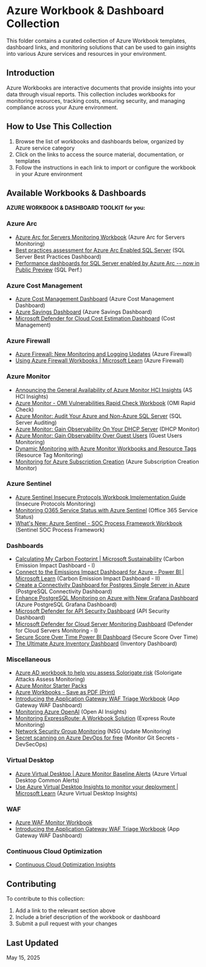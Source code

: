 # Azure Workbook & Dashboard Collection

This folder contains a curated collection of Azure Workbook templates, dashboard links, and monitoring solutions that can be used to gain insights into various Azure services and resources in your environment.

## Introduction

Azure Workbooks are interactive documents that provide insights into your data through visual reports. This collection includes workbooks for monitoring resources, tracking costs, ensuring security, and managing compliance across your Azure environment.

## How to Use This Collection

1. Browse the list of workbooks and dashboards below, organized by Azure service category
2. Click on the links to access the source material, documentation, or templates
3. Follow the instructions in each link to import or configure the workbook in your Azure environment

## Available Workbooks & Dashboards

**AZURE WORKBOOK & DASHBOARD TOOLKIT for you:**

### Azure Arc
- [Azure Arc for Servers Monitoring Workbook](https://techcommunity.microsoft.com/t5/azure-arc-blog/azure-arc-for-servers-monitoring-workbook/ba-p/3298791) (Azure Arc for Servers Monitoring)
- [Best practices assessment for Azure Arc Enabled SQL Server](https://techcommunity.microsoft.com/t5/azure-arc-blog/evaluate-sql-server-configuration-using-best-practices/ba-p/3773382) (SQL Server Best Practices Dashboard)
- [Performance dashboards for SQL Server enabled by Azure Arc -- now in Public Preview](https://techcommunity.microsoft.com/t5/azure-arc-blog/performance-dashboards-for-sql-server-enabled-by-azure-arc-now/ba-p/3996157) (SQL Perf.)

### Azure Cost Management
- [Azure Cost Management Dashboard](https://techcommunity.microsoft.com/t5/core-infrastructure-and-security/azure-cost-management-dashboard/ba-p/3817096) (Azure Cost Management Dashboard)
- [Azure Savings Dashboard](https://techcommunity.microsoft.com/t5/core-infrastructure-and-security/azure-savings-dashboard/ba-p/3816131) (Azure Savings Dashboard)
- [Microsoft Defender for Cloud Cost Estimation Dashboard](https://techcommunity.microsoft.com/t5/microsoft-defender-for-cloud/microsoft-defender-for-cloud-cost-estimation-dashboard/ba-p/3247622) (Cost Management)

### Azure Firewall
- [Azure Firewall: New Monitoring and Logging Updates](https://techcommunity.microsoft.com/t5/azure-network-security-blog/azure-firewall-new-monitoring-and-logging-updates/ba-p/3897897) (Azure Firewall)
- [Using Azure Firewall Workbooks \| Microsoft Learn](https://learn.microsoft.com/en-us/azure/firewall/firewall-workbook) (Azure Firewall)

### Azure Monitor
- [Announcing the General Availability of Azure Monitor HCI Insights](https://techcommunity.microsoft.com/t5/azure-stack-blog/announcing-the-general-availability-of-azure-monitor-hci/ba-p/3822091) (AS HCI Insights)
- [Azure Monitor - OMI Vulnerabilities Rapid Check Workbook](https://techcommunity.microsoft.com/t5/core-infrastructure-and-security/azure-monitor-omi-vulnerabilities-rapid-check-workbook/ba-p/2779755) (OMI Rapid Check)
- [Azure Monitor: Audit Your Azure and Non-Azure SQL Server](https://techcommunity.microsoft.com/t5/core-infrastructure-and-security/azure-monitor-audit-your-azure-and-non-azure-sql-server/ba-p/3043683) (SQL Server Auditing)
- [Azure Monitor: Gain Observability On Your DHCP Server](https://techcommunity.microsoft.com/t5/core-infrastructure-and-security/azure-monitor-gain-observability-on-your-dhcp-server/ba-p/3865274) (DHCP Monitor)
- [Azure Monitor: Gain Observability Over Guest Users](https://techcommunity.microsoft.com/t5/core-infrastructure-and-security/azure-monitor-gain-observability-over-guest-users/ba-p/3832301) (Guest Users Monitoring)
- [Dynamic Monitoring with Azure Monitor Workbooks and Resource Tags](https://techcommunity.microsoft.com/t5/itops-talk-blog/dynamic-monitoring-with-azure-monitor-workbooks-and-resource/ba-p/1244329) (Resource Tag Monitoring)
- [Monitoring for Azure Subscription Creation](https://techcommunity.microsoft.com/t5/core-infrastructure-and-security/monitoring-for-azure-subscription-creation/ba-p/2018879) (Azure Subscription Creation Monitor)

### Azure Sentinel
- [Azure Sentinel Insecure Protocols Workbook Implementation Guide](https://techcommunity.microsoft.com/t5/microsoft-sentinel-blog/azure-sentinel-insecure-protocols-workbook-implementation-guide/ba-p/1197564) (Insecure Protocols Monitoring)
- [Monitoring O365 Service Status with Azure Sentinel](https://techcommunity.microsoft.com/t5/healthcare-and-life-sciences/monitoring-o365-service-status-with-azure-sentinel/ba-p/1793795) (Office 365 Service Status)
- [What\'s New: Azure Sentinel - SOC Process Framework Workbook](https://techcommunity.microsoft.com/t5/microsoft-sentinel-blog/what-s-new-azure-sentinel-soc-process-framework-workbook/ba-p/2339315) (Sentinel SOC Process Framework)

### Dashboards
- [Calculating My Carbon Footprint \| Microsoft Sustainability](https://www.microsoft.com/en-us/sustainability/emissions-impact-dashboard) (Carbon Emission Impact Dashboard - I)
- [Connect to the Emissions Impact Dashboard for Azure - Power BI \| Microsoft Learn](https://learn.microsoft.com/en-us/power-bi/connect-data/service-connect-to-emissions-impact-dashboard) (Carbon Emission Impact Dashboard - II)
- [Create a Connectivity Dashboard for Postgres Single Server in Azure](https://techcommunity.microsoft.com/t5/azure-database-for-postgresql/create-a-connectivity-dashboard-for-postgres-single-server-in/ba-p/3001941) (PostgreSQL Connectivity Dashboard)
- [Enhance PostgreSQL Monitoring on Azure with New Grafana Dashboard](https://techcommunity.microsoft.com/t5/azure-database-for-postgresql/enhance-monitoring-with-azure-postgres-grafana-dashboard/ba-p/3997349) (Azure PostgreSQL Grafana Dashboard)
- [Microsoft Defender for API Security Dashboard](https://techcommunity.microsoft.com/t5/microsoft-defender-for-cloud/microsoft-defender-for-api-security-dashboard/ba-p/3848291) (API Security Dashboard)
- [Microsoft Defender for Cloud Server Monitoring Dashboard](https://techcommunity.microsoft.com/t5/microsoft-defender-for-cloud/microsoft-defender-for-cloud-server-monitoring-dashboard/ba-p/2869658) (Defender for Cloud Servers Monitoring - I)
- [Secure Score Over Time Power BI Dashboard](https://techcommunity.microsoft.com/t5/microsoft-defender-for-cloud/secure-score-over-time-power-bi-dashboard/ba-p/1799954) (Secure Score Over Time)
- [The Ultimate Azure Inventory Dashboard](https://github.com/scautomation/Azure-Inventory-Workbook) (Inventory Dashboard)

### Miscellaneous
- [Azure AD workbook to help you assess Solorigate risk](https://techcommunity.microsoft.com/t5/microsoft-entra-blog/azure-ad-workbook-to-help-you-assess-solorigate-risk/ba-p/2010718) (Solorigate Attacks Assess Monitoring)
- [Azure Monitor Starter Packs](https://github.com/Azure/AzureMonitorStarterPacks)
- [Azure Workbooks - Save as PDF (Print)](https://techcommunity.microsoft.com/t5/azure-observability-blog/azure-workbooks-save-as-pdf-print/ba-p/2215208)
- [Introducing the Application Gateway WAF Triage Workbook](https://techcommunity.microsoft.com/t5/azure-network-security-blog/introducing-the-application-gateway-waf-triage-workbook/ba-p/2973341) (App Gateway WAF Dashboard)
- [Monitoring Azure OpenAI](https://techcommunity.microsoft.com/t5/fasttrack-for-azure/azure-openai-insights-monitoring-ai-with-confidence/ba-p/4026850) (Open AI Insights)
- [Monitoring ExpressRoute: A Workbook Solution](https://techcommunity.microsoft.com/t5/azure-observability-blog/monitoring-expressroute-a-workbook-solution/ba-p/4038130) (Express Route Monitoring)
- [Network Security Group Monitoring](https://techcommunity.microsoft.com/t5/core-infrastructure-and-security/network-security-group-monitoring/ba-p/2106308) (NSG Update Monitoring)
- [Secret scanning on Azure DevOps for free](https://techcommunity.microsoft.com/t5/azure-developer-community-blog/monitor-git-secrets-on-azure-devops-with-gitleaks/ba-p/3998673) (Monitor Git Secrets - DevSecOps)

### Virtual Desktop
- [Azure Virtual Desktop \| Azure Monitor Baseline Alerts](https://azure.github.io/azure-monitor-baseline-alerts/patterns/specialized/avd/) (Azure Virtual Desktop Common Alerts)
- [Use Azure Virtual Desktop Insights to monitor your deployment \| Microsoft Learn](https://learn.microsoft.com/en-us/azure/virtual-desktop/insights?tabs=monitor) (Azure Virtual Desktop Insights)

### WAF
- [Azure WAF Monitor Workbook](https://github.com/Azure/Azure-Network-Security/blob/master/Azure%20WAF/Workbook%20-%20WAF%20Monitor%20Workbook/README.md)
- [Introducing the Application Gateway WAF Triage Workbook](https://techcommunity.microsoft.com/t5/azure-network-security-blog/introducing-the-application-gateway-waf-triage-workbook/ba-p/2973341) (App Gateway WAF Dashboard)

### Continuous Cloud Optimization
- [Continuous Cloud Optimization Insights](https://github.com/Azure/CCOInsights)

## Contributing

To contribute to this collection:
1. Add a link to the relevant section above
2. Include a brief description of the workbook or dashboard
3. Submit a pull request with your changes

## Last Updated
May 15, 2025